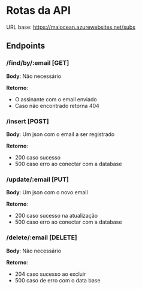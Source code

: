 # Rotas da API

URL base: https://maiocean.azurewebsites.net/subs

## Endpoints

### /find/by/:email [GET]

**Body**: Não necessário

**Retorno**: 
 * O assinante com o email enviado 
 * Caso não encontrado retorna 404

### /insert [POST]

**Body**: Um json com o email a ser registrado

**Retorno**: 
 * 200 caso sucesso 
 * 500 caso erro ao conectar com a database

### /update/:email [PUT]

**Body**: Um json com o novo email

**Retorno**: 
 * 200 caso sucesso na atualização 
 * 500 caso erro ao conectar com a database

### /delete/:email [DELETE]

**Body**: Não necessário

**Retorno**: 
 * 204 caso sucesso ao excluir 
 * 500 caso de erro com o data base
